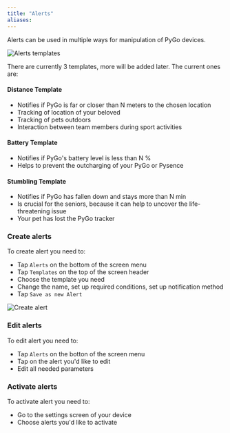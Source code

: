 ```yaml
---
title: "Alerts"
aliases:
---
```


Alerts can be used in multiple ways for manipulation of PyGo devices.

![Alerts templates](/gitbook/assets/pylife/alerts/alert_templates.png)

There are currently 3 templates, more will be added later. The current ones are:

#### Distance Template

* Notifies if PyGo is far or closer than N meters to the chosen location
* Tracking of location of your beloved
* Tracking of pets outdoors
* Interaction between team members during sport activities

#### Battery Template

* Notifies if PyGo's battery level is less than N %
* Helps to prevent the outcharging of your PyGo or Pysence

#### Stumbling Template

* Notifies if PyGo has fallen down and stays more than N min
* Is crucial for the seniors, because it can help to uncover the life-threatening issue
* Your pet has lost the PyGo tracker

### Create alerts

To create alert you need to:

* Tap `Alerts` on the bottom of the screen menu
* Tap `Templates` on the top of the screen header
* Choose the template you need
* Change the name, set up required conditions, set up notification method
* Tap `Save as new Alert`

![Create alert](/gitbook/assets/pylife/alerts/create_alert.png)

### Edit alerts

To edit alert you need to:

* Tap `Alerts` on the botton of the screen menu
* Tap on the alert you'd like to edit
* Edit all needed parameters

### Activate alerts

To activate alert you need to:

* Go to the settings screen of your device
* Choose alerts you'd like to activate